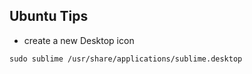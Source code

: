 Ubuntu Tips
-----------

* create a new Desktop icon

`sudo sublime /usr/share/applications/sublime.desktop`
